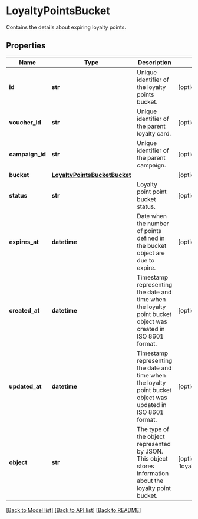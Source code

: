 # LoyaltyPointsBucket

Contains the details about expiring loyalty points.

## Properties

Name | Type | Description | Notes
------------ | ------------- | ------------- | -------------
**id** | **str** | Unique identifier of the loyalty points bucket. | [optional] 
**voucher_id** | **str** | Unique identifier of the parent loyalty card. | [optional] 
**campaign_id** | **str** | Unique identifier of the parent campaign. | [optional] 
**bucket** | [**LoyaltyPointsBucketBucket**](LoyaltyPointsBucketBucket.md) |  | [optional] 
**status** | **str** | Loyalty point point bucket status. | [optional] 
**expires_at** | **datetime** | Date when the number of points defined in the bucket object are due to expire. | [optional] 
**created_at** | **datetime** | Timestamp representing the date and time when the loyalty point bucket object was created in ISO 8601 format. | [optional] 
**updated_at** | **datetime** | Timestamp representing the date and time when the loyalty point bucket object was updated in ISO 8601 format. | [optional] 
**object** | **str** | The type of the object represented by JSON. This object stores information about the loyalty point bucket. | [optional] [default to 'loyalty_points_bucket']

[[Back to Model list]](../README.md#documentation-for-models) [[Back to API list]](../README.md#documentation-for-api-endpoints) [[Back to README]](../README.md)


